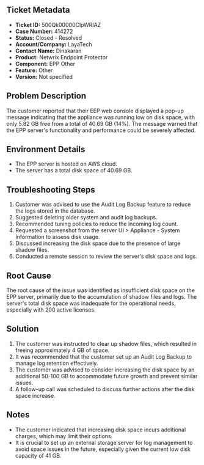 ## Ticket Metadata
- **Ticket ID:** 500Qk00000ClpWRIAZ
- **Case Number:** 414272
- **Status:** Closed - Resolved
- **Account/Company:** LayaTech
- **Contact Name:** Dinakaran
- **Product:** Netwrix Endpoint Protector
- **Component:** EPP Other
- **Feature:** Other
- **Version:** Not specified

## Problem Description
The customer reported that their EEP web console displayed a pop-up message indicating that the appliance was running low on disk space, with only 5.82 GB free from a total of 40.69 GB (14%). The message warned that the EPP server's functionality and performance could be severely affected.

## Environment Details
- The EPP server is hosted on AWS cloud.
- The server has a total disk space of 40.69 GB.

## Troubleshooting Steps
1. Customer was advised to use the Audit Log Backup feature to reduce the logs stored in the database.
2. Suggested deleting older system and audit log backups.
3. Recommended tuning policies to reduce the incoming log count.
4. Requested a screenshot from the server UI > Appliance - System Information to assess disk usage.
5. Discussed increasing the disk space due to the presence of large shadow files.
6. Conducted a remote session to review the server's disk space and logs.

## Root Cause
The root cause of the issue was identified as insufficient disk space on the EPP server, primarily due to the accumulation of shadow files and logs. The server's total disk space was inadequate for the operational needs, especially with 200 active licenses.

## Solution
1. The customer was instructed to clear up shadow files, which resulted in freeing approximately 4 GB of space.
2. It was recommended that the customer set up an Audit Log Backup to manage log retention effectively.
3. The customer was advised to consider increasing the disk space by an additional 50-100 GB to accommodate future growth and prevent similar issues.
4. A follow-up call was scheduled to discuss further actions after the disk space increase.

## Notes
- The customer indicated that increasing disk space incurs additional charges, which may limit their options.
- It is crucial to set up an external storage server for log management to avoid space issues in the future, especially given the current low disk capacity of 41 GB.